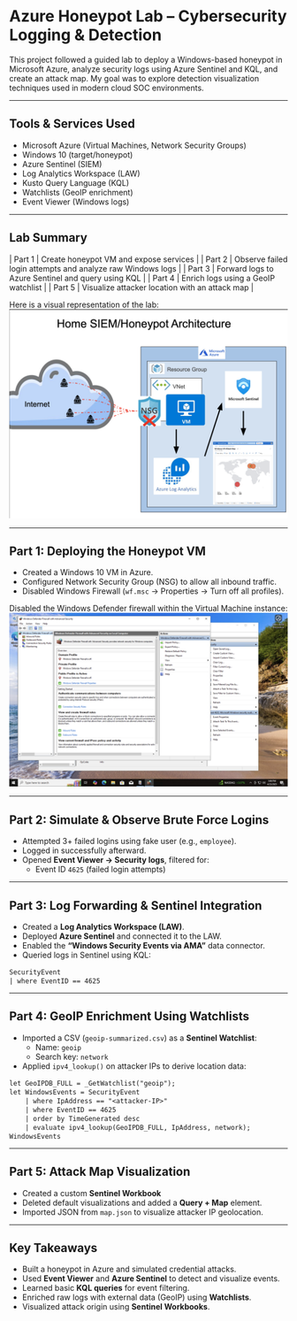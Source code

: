 # Azure Honeypot Lab – Cybersecurity Logging & Detection

This project followed a guided lab to deploy a Windows-based honeypot in Microsoft Azure, analyze security logs using Azure Sentinel and KQL, and create an attack map. My goal was to explore detection visualization techniques used in modern cloud SOC environments.

---

## Tools & Services Used

- Microsoft Azure (Virtual Machines, Network Security Groups)
- Windows 10 (target/honeypot)
- Azure Sentinel (SIEM)
- Log Analytics Workspace (LAW)
- Kusto Query Language (KQL)
- Watchlists (GeoIP enrichment)
- Event Viewer (Windows logs)

---

## Lab Summary

| Part 1 | Create honeypot VM and expose services |
| Part 2 | Observe failed login attempts and analyze raw Windows logs |
| Part 3 | Forward logs to Azure Sentinel and query using KQL |
| Part 4 | Enrich logs using a GeoIP watchlist |
| Part 5 | Visualize attacker location with an attack map |

Here is a visual representation of the lab:
![Architecture](./images/Architecture.png)

---

## Part 1: Deploying the Honeypot VM

- Created a Windows 10 VM in Azure.
- Configured Network Security Group (NSG) to allow all inbound traffic.
- Disabled Windows Firewall (`wf.msc` → Properties → Turn off all profiles).

Disabled the Windows Defender firewall within the Virtual Machine instance:
![Firewall Rules](./images/VMFirewall.png)

---

## Part 2: Simulate & Observe Brute Force Logins

- Attempted 3+ failed logins using fake user (e.g., `employee`).
- Logged in successfully afterward.
- Opened **Event Viewer → Security logs**, filtered for:
  - Event ID `4625` (failed login attempts)

---

## Part 3: Log Forwarding & Sentinel Integration

- Created a **Log Analytics Workspace (LAW)**.
- Deployed **Azure Sentinel** and connected it to the LAW.
- Enabled the **“Windows Security Events via AMA”** data connector.
- Queried logs in Sentinel using KQL:

```kql
SecurityEvent
| where EventID == 4625
```

---

## Part 4: GeoIP Enrichment Using Watchlists

- Imported a CSV (`geoip-summarized.csv`) as a **Sentinel Watchlist**:
  - Name: `geoip`
  - Search key: `network`
- Applied `ipv4_lookup()` on attacker IPs to derive location data:

```kql
let GeoIPDB_FULL = _GetWatchlist("geoip");
let WindowsEvents = SecurityEvent
    | where IpAddress == "<attacker-IP>"
    | where EventID == 4625
    | order by TimeGenerated desc
    | evaluate ipv4_lookup(GeoIPDB_FULL, IpAddress, network);
WindowsEvents
```

---

## Part 5: Attack Map Visualization

- Created a custom **Sentinel Workbook**
- Deleted default visualizations and added a **Query + Map** element.
- Imported JSON from `map.json` to visualize attacker IP geolocation.

---

## Key Takeaways

- Built a honeypot in Azure and simulated credential attacks.
- Used **Event Viewer** and **Azure Sentinel** to detect and visualize events.
- Learned basic **KQL queries** for event filtering.
- Enriched raw logs with external data (GeoIP) using **Watchlists**.
- Visualized attack origin using **Sentinel Workbooks**.


